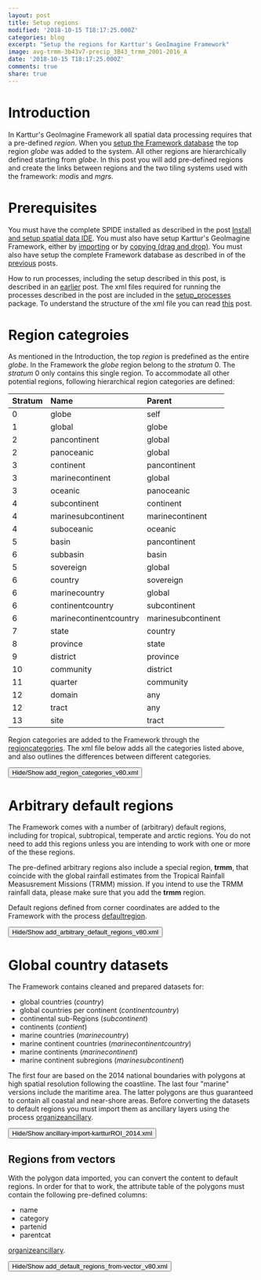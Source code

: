 ```yaml
---
layout: post
title: Setup regions
modified: '2018-10-15 T18:17:25.000Z'
categories: blog
excerpt: "Setup the regions for Karttur's GeoImagine Framework"
image: avg-trmm-3b43v7-precip_3B43_trmm_2001-2016_A
date: '2018-10-15 T18:17:25.000Z'
comments: true
share: true
---
```

<script src="https://karttur.github.io/common/assets/js/karttur/togglediv.js"></script>

# Introduction

In Karttur's GeoImagine Framework all spatial data processing requires that a pre-defined _region_. When you [setup the Framework database](../blog-setup-db/) the top region _globe_ was added to the system. All other regions are hierarchically defined starting from _globe_. In this post you will add pre-defined regions and create the links between regions and the two tiling systems used with the framework: _modis_ and _mgrs_.

# Prerequisites

You must have the complete SPIDE installed as described in the post [Install and setup spatial data IDE](https://karttur.github.io/setup-ide/). You must also have setup Karttur's GeoImagine Framework, either by [importing](../blog-importy-project-eclipse/) or by [copying (drag and drop)](../blog-copy-project-eclipse/). You must also have setup the complete Framework database as described in of the [previous](../blog-setup-db/) posts.

How to run processes, including the setup described in this post, is described in an [earlier](../blog-run/) post. The xml files required for running the processes described in the post are included in the [<span class='pacakge'>setup_processes</span>](https://github.com/karttur/geoimagine-setup_processes/) package. To understand the structure of the xml file you can read [this](../blog-xml/) post.

# Region categroies

As mentioned in the Introduction, the top _region_ is predefined as the entire _globe_. In the Framework the _globe_ region belong to the _stratum_ 0. The _stratum_ 0 only contains this single region. To accommodate all other potential regions, following hierarchical region categories are defined:

| Stratum | Name                   | Parent             |
|:--------|:-----------------------|:-------------------|
| 0       | globe                  | self               |
| 1       | global                 | globe              |
| 2       | pancontinent           | global             |
| 2       | panoceanic             | global             |
| 3       | continent              | pancontinent       |
| 3       | marinecontinent        | global             |
| 3       | oceanic                | panoceanic         |
| 4       | subcontinent           | continent          |
| 4       | marinesubcontinent     | marinecontinent    |
| 4       | suboceanic             | oceanic            |
| 5       | basin                  | pancontinent       |
| 6       | subbasin               | basin              |
| 5       | sovereign              | global             |
| 6       | country                | sovereign          |
| 6       | marinecountry          | global             |
| 6       | continentcountry       | subcontinent       |
| 6       | marinecontinentcountry | marinesubcontinent |
| 7       | state                  | country            |
| 8       | province               | state              |
| 9       | district               | province           |
| 10      | community              | district           |
| 11      | quarter                | community          |
| 12      | domain                 | any                |
| 12      | tract                  | any                |
| 13      | site                   | tract              |

Region categories are added to the Framework through the [<span class='package'>regioncategories</span>](../../subprocess/subproc-regioncategories/). The xml file below adds all the categories listed above, and also outlines the differences between different categories.

<button id= "toggleregioncats" onclick="hiddencode('regioncats')">Hide/Show add_region_categories_v80.xml</button>

<div id="regioncats" style="display:none">

{% capture text-capture %}
{% raw %}

```
<?xml version='1.0' encoding='utf-8'?>
<manageregion>
	<userproj userid = 'karttur' projectid = 'karttur' tractid= 'karttur' siteid = '*' plotid = '*' system = 'system'></userproj>

	<!-- Stratum 0 must be added prior to ading other region categroies-->
	<!-- Add region categories-->
	<processx processid ='regioncategories'>
		<overwrite>Y</overwrite>
		<delete>N</delete>
		<parameters regioncat = 'globe' stratum = '0' parentcat = 'self'>
			<title>Globe region</title>
			<label>The entire earth ball - parentid of all other regions</label>
		</parameters>
	</processx>

	<process processid ='regioncategories'>
		<overwrite>Y</overwrite>
		<delete>N</delete>
		<parameters regioncat = 'global' stratum = '1' parentcat = 'globe'>
			<title>Global regions, apart from the earth itself </title>
			<label>Global regions include regions that cover more than one continent, usually girdling the Earth.</label>
		</parameters>
	</process>

	<process processid ='regioncategories'>
		<overwrite>Y</overwrite>
		<delete>N</delete>
		<parameters regioncat = 'pancontinent' stratum = '2' parentcat = 'globe'>
			<title>Continental landmasses</title>
			<label>Pancontinental include Americas, Eurasia, Africa, Australia, Oceania and Antarctica.</label>
		</parameters>
	</process>

	<process processid ='regioncategories'>
		<overwrite>Y</overwrite>
		<delete>N</delete>
		<parameters regioncat = 'panoceanic' stratum = '2' parentcat = 'globe'>
			<title>Panoceanic regions, covering more than one ocean</title>
			<label>Panoceanic regions include the Arctic, North Atlantic, Indian, Pacific and Antarctic oceans.</label>
		</parameters>
	</process>

	<process processid ='regioncategories'>
		<overwrite>Y</overwrite>
		<delete>N</delete>
		<parameters regioncat = 'continent' stratum = '3' parentcat = 'pancontinent'>
			<title>The classical 7 continents</title>
			<label>Continental include North America, South America, Europe, Asia, Africa, Oceania and Antarctica</label>
		</parameters>
	</process>

	<process processid ='regioncategories'>
		<overwrite>Y</overwrite>
		<delete>N</delete>
		<parameters regioncat = 'marinecontinent' stratum = '3' parentcat = 'globe'>
			<title>The classical 7 continents, including marine regions</title>
			<label>Marine Continental include North America, South America, Europe, Asia, Africa, Oceania and Antarctica</label>
		</parameters>
	</process>

	<process processid ='regioncategories'>
		<overwrite>Y</overwrite>
		<delete>N</delete>
		<parameters regioncat = 'oceanic' stratum = '3' parentcat = 'panoceanic'>
			<title>Oceanic regions, covering more than one ocean</title>
			<label>Oceanic regions include the Arctic, North Atlantic, South Atlantic, Indian, North Pacific, South Pacific and Antarctic oceans .</label>
		</parameters>
	</process>

	<process processid ='regioncategories'>
		<overwrite>Y</overwrite>
		<delete>N</delete>
		<parameters regioncat = 'subcontinent' stratum = '4' parentcat = 'continent'>
			<title>Regions with subcontinental coverage, covering more than one country</title>
			<label>Subcontinental regions cover arbitrary regions, defined by e.g. political, climatic or topographic conditions</label>
		</parameters>
	</process>

	<process processid ='regioncategories'>
		<overwrite>Y</overwrite>
		<delete>N</delete>
		<parameters regioncat = 'marinesubcontinent' stratum = '4' parentcat = 'marinecontinent'>
			<title>Regions with subcontinental coverage, covering more than one country</title>
			<label>Subcontinental regions cover arbitrary regions, defined by e.g. political, climatic or topographic conditions</label>
		</parameters>
	</process>

	<process processid ='regioncategories'>
		<overwrite>Y</overwrite>
		<delete>N</delete>
		<parameters regioncat = 'suboceanic' stratum = '4' parentcat = 'oceanic'>
			<title>Regions with suboceanic coverage, including enclosed seas</title>
			<label>Suboceanic regions cover both defined enclosed seas as well as other oceanic regions falling within a single of the seven classical oceans</label>
		</parameters>
	</process>

	<process processid ='regioncategories'>
		<overwrite>Y</overwrite>
		<delete>N</delete>
		<parameters regioncat = 'basin' stratum = '5' parentcat = 'pancontinent'>
			<title>Regions with hydrological basin coverage</title>
			<label>The basin region category contains the worlds hydrological basins (watersheds)</label>
		</parameters>
	</process>

	<process processid ='regioncategories'>
		<overwrite>Y</overwrite>
		<delete>N</delete>
		<parameters regioncat = 'subbasin' stratum = '6' parentcat = 'basin'>
			<title>Regions with hydrological subasin coverage</title>
			<label>The subbasin region category contains subbasins of basins (watersheds)</label>
		</parameters>
	</process>

	<process processid ='regioncategories'>
		<overwrite>Y</overwrite>
		<delete>N</delete>
		<parameters regioncat = 'sovereign' stratum = '5' parentcat = 'globe'>
			<title>Sovereign (composite) nation states</title>
			<label>Sovereign (composite) nation states</label>
		</parameters>
	</process>

	<process processid ='regioncategories'>
		<overwrite>Y</overwrite>
		<delete>N</delete>
		<parameters regioncat = 'country' stratum = '6' parentcat = 'sovereign'>
			<title>Country</title>
			<label>Country (usually with recognized iso-code)</label>
		</parameters>
	</process>

	<process processid ='regioncategories'>
		<overwrite>Y</overwrite>
		<delete>N</delete>
		<parameters regioncat = 'marinecountry' stratum = '6' parentcat = 'globe'>
			<title>Country incl maritime area</title>
			<label>Country incl maritime area (usually with recognized iso-code)</label>
		</parameters>
	</process>

	<process processid ='regioncategories'>
		<overwrite>Y</overwrite>
		<delete>N</delete>
		<parameters regioncat = 'continentcountry' stratum = '6' parentcat = 'subcontinent'>
			<title>Country, or part of country, falling within one of the classical 7 continents</title>
			<label>Transcontinental countries are split into parts</label>
		</parameters>
	</process>

	<process processid ='regioncategories'>
		<overwrite>Y</overwrite>
		<delete>N</delete>
		<parameters regioncat = 'marinecontinentcountry' stratum = '6' parentcat = 'marinesubcontinent'>
			<title>Country, or part of country, falling within one of the classical 7 continents</title>
			<label>Transcontinental countries are split into parts</label>
		</parameters>
	</process>


	<process processid ='regioncategories'>
		<overwrite>Y</overwrite>
		<delete>N</delete>
		<parameters regioncat = 'state' stratum = '7' parentcat = 'country'>
			<title>State</title>
			<label>State as part of a country (countries with no states are set to country = state)</label>
		</parameters>
	</process>

	<process processid ='regioncategories'>
		<overwrite>Y</overwrite>
		<delete>N</delete>
		<parameters regioncat = 'province' stratum = '8' parentcat = 'state'>
			<title>Province within a country</title>
			<label>Provinces as part of a state</label>
		</parameters>
	</process>

	<process processid ='regioncategories'>
		<overwrite>Y</overwrite>
		<delete>N</delete>
		<parameters regioncat = 'district' stratum = '9' parentcat = 'province'>
			<title>District within Province</title>
			<label>District is an arbitrary political division used for designating regions within a province</label>
		</parameters>
	</process>

	<process processid ='regioncategories'>
		<overwrite>Y</overwrite>
		<delete>N</delete>
		<parameters regioncat = 'community' stratum = '10' parentcat = 'district'>
			<title>Community within dstrict</title>
			<label>Community is an arbitrary political division used for designating regions within a district</label>
		</parameters>
	</process>

	<process processid ='regioncategories'>
		<overwrite>Y</overwrite>
		<delete>N</delete>
		<parameters regioncat = 'quarter' stratum = '11' parentcat = 'community'>
			<title>Quarter within community</title>
			<label>Quarter is an arbitrary division used for designating regions within a community</label>
		</parameters>
	</process>

	<process processid ='regioncategories'>
		<overwrite>Y</overwrite>
		<delete>N</delete>
		<parameters regioncat = 'domain' stratum = '12' parentcat = '*'>
			<title>Arbitrary spatial extent having any region of categories 0 to 11 as parentid</title>
			<label>User defined but public region definition</label>
		</parameters>
	</process>

	<process processid ='regioncategories'>
		<overwrite>Y</overwrite>
		<delete>N</delete>
		<parameters regioncat = 'tract' stratum = '12' parentcat = '*'>
			<title>Tract is a user defined region category (private or public) and can have any region of categories 0 to 11 as parentid</title>
			<label>Tract is arbitrary defined by users, and can be kept private or made available for public use</label>
		</parameters>
	</process>

	<process processid ='regioncategories'>
		<overwrite>Y</overwrite>
		<delete>N</delete>
		<parameters regioncat = 'site' stratum = '13' parentcat = 'tract'>
			<title>Site is a user defined region category having tract as parentid</title>
			<label>Site is arbitrary defined by users</label>
		</parameters>
	</process>

</manageregion>

```

{% endraw %}
{% endcapture %}
{% include widgets/toggle-code.html  toggle-text=text-capture  %}
</div>

# Arbitrary default regions

The Framework comes with a number of (arbitrary) default regions, including for tropical, subtropical, temperate and arctic regions. You do not need to add this regions unless you are intending to work with one or more of the these regions.

The pre-defined arbitrary regions also include a special region, __trmm__, that coincide with the global rainfall estimates from the Tropical Rainfall Measusrement Missions (TRMM) mission. If you intend to use the TRMM rainfall data, please make sure that you add the __trmm__ region.

Default regions defined from corner coordinates are added to the Framework with the process [<span class='package'>defaultregion</span>](../../subprocess/subproc-defaultregion/).

<button id= "toggledefaultregions" onclick="hiddencode('defaultregions')">Hide/Show add_arbitrary_default_regions_v80.xml</button>

<div id="defaultregions" style="display:none">

{% capture text-capture %}
{% raw %}

```
<?xml version='1.0' encoding='utf-8'?>
<manageprocess>
	<userproj userid = 'karttur' projectid = 'karttur' tractid= 'karttur' siteid = '*' plotid = '*' system = 'system'></userproj>
	<period timestep = 'static'></period>

	<!-- Add default region globall (global)-->
	<process processid ='defaultregion'>
		<overwrite>Y</overwrite>
		<delete>N</delete>
		<parameters regioncat = 'global' regionid = 'global' regionname = 'Global'  parentid = 'globe' parentcat = 'globe' stratum = '1' minlon = '-180' minlat = '-90' maxlon = '180' maxlat = '90' epsg = '4326' version = '1'>
			<title>Global region</title>
			<label>Global region</label>
		</parameters>
		<dstpath volume = 'OPUS' ></dstpath>
		<dstcomp>
			 <roi measure = 'N' source = 'karttur' product = 'karttur'  band = 'roi' prefix = 'roi'></roi>
		</dstcomp>
	</process>

	<!-- Add default region tropical (global)-->
	<process processid ='defaultregion'>
		<overwrite>Y</overwrite>
		<delete>N</delete>
		<parameters regioncat = 'global' regionid = 'globaltropics' regionname = 'Globaltropics'  parentid = 'globe' parentcat = 'globe' stratum = '1' minlon = '-180' minlat = '-23.43705' maxlon = '180' maxlat = '23.43705' epsg = '4326' version = '1'>
			<title>Global tropical region</title>
			<label>Region between the tropics</label>
		</parameters>
		<dstpath volume = 'OPUS' ></dstpath>
		<dstcomp>
			 <roi measure = 'N' source = 'karttur' product = 'karttur'  band = 'roi' prefix = 'roi'></roi>
		</dstcomp>
	</process>

	<!-- Add default region northtropical (global)-->
	<process processid ='defaultregion'>
		<overwrite>Y</overwrite>
		<delete>N</delete>
		<parameters regioncat = 'global' regionid = 'northtropical' regionname = 'North Tropical zones'  parentid = 'globe' parentcat = 'globe' stratum = '1' minlon = '-180' minlat = '0' maxlon = '180' maxlat = '23.43705' epsg = '4326' version = '1'>
			<title>Global norhtern tropical region</title>
			<label>Region between the equator and north 23.5 degrees</label>
		</parameters>
		<dstpath volume = 'OPUS' ></dstpath>
		<dstcomp>
			<roi measure = 'N' source = 'karttur' product = 'karttur'  band = 'roi' prefix = 'roi'></roi>
		</dstcomp>
	</process>

	<!-- Add default southtropical (global)-->
	<process processid ='defaultregion'>
		<overwrite>Y</overwrite>
		<delete>N</delete>
		<parameters regioncat = 'global' regionid = 'southtropical' regionname = 'South Tropical zones'  parentid = 'globe' parentcat = 'globe' stratum = '1' minlon = '-180' minlat = '-23.43705' maxlon = '180' maxlat = '0' epsg = '4326' version = '1'>
			<title>Global southern tropical region</title>
			<label>Region between the equator and south 23.5 degrees</label>
		</parameters>
		<dstpath volume = 'OPUS' ></dstpath>
		<dstcomp>
			<roi measure = 'N' source = 'karttur' product = 'karttur'  band = 'roi' prefix = 'roi'></roi>
		</dstcomp>
	</process>

	<!-- Add default region norhtsubtropical (global)-->
	<process processid ='defaultregion'>
		<overwrite>Y</overwrite>
		<delete>N</delete>
		<parameters regioncat = 'global' regionid = 'northsubtropical' regionname = 'North Subtropical zone'  parentid = 'globe' parentcat = 'globe' stratum = '1' minlon = '-180' minlat = '23.43705' maxlon = '180' maxlat = '40' epsg = '4326' version = '1'>
			<title>Global northern subtropical region</title>
			<label>Region extending between the northern tropic (23.5 degrees) to 40 degrees north</label>
		</parameters>
		<dstpath volume = 'OPUS' ></dstpath>
		<dstcomp>
			<roi measure = 'N' source = 'karttur' product = 'karttur'  band = 'roi' prefix = 'roi'></roi>
		</dstcomp>
	</process>

	<!-- Add default region southsubtropical (global)-->
	<process processid ='defaultregion'>
		<overwrite>Y</overwrite>
		<delete>N</delete>
		<parameters regioncat = 'global' regionid = 'southsubtropical' regionname = 'South Subtropical zone'  parentid = 'globe' parentcat = 'globe' stratum = '1' minlon = '-180' minlat = '-40' maxlon = '180' maxlat = '-23.43705' epsg = '4326' version = '1'>
			<title>Global northern subtropical region</title>
			<label>Region extending between the southern tropic (23.5 degrees) to 40 degrees south</label>
		</parameters>
		<dstpath volume = 'OPUS' ></dstpath>
		<dstcomp>
			<roi  measure = 'N' source = 'karttur' product = 'karttur'  band = 'roi' prefix = 'roi'></roi>
		</dstcomp>
	</process>

	<!-- Add default region pantropical (global)-->
	<process processid ='defaultregion'>
		<overwrite>Y</overwrite>
		<delete>N</delete>
		<parameters regioncat = 'global' regionid = 'pantropical' regionname = 'Global Pantropical zone'  parentid = 'globe' parentcat = 'globe' stratum = '1' minlon = '-180' minlat = '-40' maxlon = '180' maxlat = '40' epsg = '4326' version = '1'>
			<title>Global panropical region</title>
			<label>Region including the tropics and subtropics (between 40 degrees north and south)</label>
		</parameters>
		<dstpath volume = 'OPUS' ></dstpath>
		<dstcomp>
			<roi measure = 'N' source = 'karttur' product = 'karttur'  band = 'roi' prefix = 'roi'></roi>
		</dstcomp>
	</process>

	<!-- Add default region trmmtropical (global)-->
	<process processid ='defaultregion'>
		<overwrite>Y</overwrite>
		<delete>N</delete>
		<parameters regioncat = 'global' regionid = 'trmm' regionname = 'TRMM tropical zone'  parentid = 'globe' parentcat = 'globe' stratum = '1' minlon = '-180' minlat = '-50' maxlon = '180' maxlat = '50' epsg = '4326' version = '1'>
			<title>TRMM precipitation coverage region</title>
			<label>Region for the TRMM data products</label>
		</parameters>
		<dstpath volume = 'OPUS' ></dstpath>
		<dstcomp>
			 <roi measure = 'N' source = 'karttur' product = 'karttur'  band = 'roi' prefix = 'roi'></roi>
		</dstcomp>
	</process>

	<!-- Add default region northtemperate (global)-->
	<process processid ='defaultregion'>
		<overwrite>Y</overwrite>
		<delete>N</delete>
		<parameters regioncat = 'global' regionid = 'northtemperate' regionname = 'North Temperate zone'  parentid = 'globe' parentcat = 'globe' stratum = '1' minlon = '-180' minlat = '40' maxlon = '180' maxlat = '66.565325' epsg = '4326' version = '1'>
			<title>Global northern temperate zone</title>
			<label>Region extending between 40 degrees north and the arctic circles (66.5 degrees)</label>
		</parameters>
		<dstpath volume = 'OPUS' ></dstpath>
		<dstcomp>
			<roi measure = 'N' source = 'karttur' product = 'karttur'  band = 'roi' prefix = 'roi'></roi>
		</dstcomp>

	</process>

	<!-- Add default region southtemperate (global)-->
	<process processid ='defaultregion'>
		<overwrite>Y</overwrite>
		<delete>N</delete>
		<parameters regioncat = 'global' regionid = 'southtemperate' regionname = 'South Temperate zone'  parentid = 'globe' parentcat = 'globe' stratum = '1' minlon = '-180' minlat = '-66.565325' maxlon = '180' maxlat = '-40' epsg = '4326' version = '1'>
			<title>Global southern temperate zone</title>
			<label>Region extending between 40 degrees south and the antarctic circles (66.5 degrees)</label>
		</parameters>
		<dstpath volume = 'OPUS' ></dstpath>
		<dstcomp>
			<roi measure = 'N' source = 'karttur' product = 'karttur'  band = 'roi' prefix = 'roi'></roi>
		</dstcomp>
	</process>

	<!-- Add default region arctic (global)-->
	<process processid ='defaultregion'>
		<overwrite>Y</overwrite>
		<delete>N</delete>
		<parameters regioncat = 'global' regionid = 'arctic' regionname = 'Arctic'  parentid = 'globe' parentcat = 'globe' stratum = '1' minlon = '-180' minlat = '66.565325' maxlon = '180' maxlat = '90' epsg = '4326' version = '1'>
			<title>Global arctic zone</title>
			<label>Region extending from the arctic circles (66.5 degrees) to the North Pole</label>
		</parameters>
		<dstpath volume = 'OPUS' ></dstpath>
		<dstcomp>
			<roi  measure = 'N' source = 'karttur' product = 'karttur'  band = 'roi' prefix = 'roi'></roi>
		</dstcomp>
	</process>

	<!-- Add default region arctic (global)-->
	<process processid ='defaultregion'>
		<overwrite>Y</overwrite>
		<delete>N</delete>
		<parameters regioncat = 'global' regionid = 'antarctic' regionname = 'Antarctic'  parentid = 'globe' parentcat = 'globe' stratum = '1' minlon = '-180' minlat = '-90' maxlon = '180' maxlat = '-66.565325' epsg = '4326' version = '1'>
			<title>Global antarctic zone</title>
			<label>Region extending from the antarctic circles (66.5 degrees) to the South Pole</label>
		</parameters>
		<dstpath volume = 'OPUS' ></dstpath>
		<dstcomp>
			<roi measure = 'N' source = 'karttur' product = 'karttur'  band = 'roi' prefix = 'roi'></roi>
		</dstcomp>
	</process>
</manageprocess>

```
{% endraw %}
{% endcapture %}
{% include widgets/toggle-code.html  toggle-text=text-capture  %}
</div>

# Global country datasets

The Framework contains cleaned and prepared datasets for:

- global countries (_country_)
- global countries per continent (_continentcountry_)
- continental sub-Regions (_subcontinent_)
- continents (_contient_)
- marine countries (_marinecountry_)
- marine continent countries (_marinecontinentcountry_)
- marine continents (_marinecontinent_)
- marine continent subregions (_marinesubcontinent_)

The first four are based on the 2014 national boundaries with polygons at high spatial resolution following the coastline. The last four "marine" versions include the maritime area. The latter polygons are thus guaranteed to contain all coastal and near-shore areas. Before converting the datasets to default regions you must import them as ancillary layers using the process [<span class='package'>organizeancillary</span>](../../subprocess/subproc-organizeancillary/).

<button id= "toggleimport" onclick="hiddencode('import')">Hide/Show ancillary-import-kartturROI_2014.xml</button>

<div id="import" style="display:none">

{% capture text-capture %}
{% raw %}

```
<?xml version='1.0' encoding='utf-8'?>
<organize>
	<userproj userid = 'karttur' projectid = 'karttur' tractid= 'karttur' system = 'ancillary'></userproj>
	<period startyear = "2014" endyear = "2014" timestep='singleyear'></period>

	<process processid ='organizeancillary'>
		<parameters importdef='shp'
			epsg = '4326'
			instid = 'karttur'
			dsname = 'globalROI'
			source = 'karttur'
			dsversion = "1.0"
			accessdate = "20170320"
			regionid = 'globe'
			regioncat = 'globe'
			datadir ='worldclim'
			datafile=''
			metapath =""
			dataurl = ""
			metaurl=""
			title = "Global default regions"
			label = "Global default regions based on countries and continents"
			replacestr = ''
			replacetag = ''
		> </parameters>

		<srcpath volume = "OPUS/ANCILIMPORT" hdrfiletype = "shp" datfiletype = ""></srcpath>
		<dstpath volume = "OPUS" hdrfiletype = "shp" datfiletype = ""></dstpath>

		<srcraw id='country'
			datadir ='karttur/political'
			datafile = "countries_karttur_global_2014"
			datalayer = "countries"
			measure = "N"
			dsversion = "2014"
			accessdate = "20170403"
			product = 'karttur'
			theme = "roi"
			subtheme = "defaultregion"
			copyright = ""
			dataurl = ""
			metapath =""
			metaurl=""
			title = "Global countries (with iso-codes)"
			label = "Cleaned vectors from ShareGeo representing global countries for 2014"
		></srcraw>
		<dstcomp>
			<country masked='Y'  measure = "N" source = "karttur" product = "karttur"
			     folder = 'defaultregions' band = "country" prefix = "country" suffix = "0"
			     scalefac = "1" offsetadd = "0" dataunit = "boundary" celltype = 'vector' cellnull = '-32768'>
			</country>
		</dstcomp>


		<srcraw id='country-continent'
			datadir ='karttur/political'
			datafile = "countries-continents_karttur_global_2014"
			datalayer = "countries-continents"
			measure = "N"
			dsversion = "2014"
			accessdate = "20170403"
			product = 'karttur'
			theme = "roi"
			subtheme = "defaultregion"
			copyright = ""
			dataurl = ""
			metapath =""
			metaurl=""
			title = "Global countries (with iso-codes)"
			label = "Cleaned vectors from ShareGeo representing global countries for 2014"
		></srcraw>
		<dstcomp>
			<country-continent masked='Y' measure = "N" source = "karttur" product = "karttur"
					   folder = 'defaultregions' band = "country-continent"
					   prefix = "country-continent" suffix = "0" scalefac = "1"
					   offsetadd = "0" dataunit = "boundary" celltype = 'vector' cellnull = '-32768'>
			</country-continent>
		</dstcomp>

		<srcraw id ='continent-subregions'
			datadir ='karttur/subregions'
			datafile = "continent-subregions_karttur_global_2014"
			datalayer = "continent-subregions"
			measure = "N"
			dsversion = "2014"
			accessdate = "20170403"
			product = 'karttur'
			theme = "roi"
			subtheme = "defaultregion"
			copyright = ""
			dataurl = ""
			metapath =""
			metaurl=""
			title = "Global countries (with iso-codes)"
			label = "Cleaned vectors from ShareGeo representing global countries for 2014"
		></srcraw>
		<dstcomp>
			 <continent-subregions masked='Y' measure = "N" source = "karttur" product = "karttur"
					       folder = 'defaultregions' band = "continent-subregions"
					       prefix = "continent-subregions" suffix = "0" scalefac = "1"
					       offsetadd = "0" dataunit = "boundary" celltype = 'vector' cellnull = '-32768'>
			</continent-subregions>
		</dstcomp>
		<srcraw id='continents'
			datadir ='karttur/continents'
			datafile = "continents_karttur_global_2014"
			datalayer = "continents"
			measure = "N"
			dsversion = "2014"
			accessdate = "20170403"
			product = 'karttur'
			theme = "roi"
			subtheme = "defaultregion"
			copyright = ""
			dataurl = ""
			metapath =""
			metaurl=""
			title = "Global countries (with iso-codes)"
			label = "Cleaned vectors from ShareGeo representing global countries for 2014"
		></srcraw>
		<dstcomp>
			<continents masked='Y' measure = "N" source = "karttur" product = "karttur"  folder = 'defaultregions'
			 band = "continents" prefix = "continents" suffix = "0" scalefac = "1"
			 offsetadd = "0" dataunit = "boundary" celltype = 'vector' cellnull = '-32768'>
			</continents>
		</dstcomp>

		<srcraw id='marine-countries'
			datadir ='karttur/marinecountries'
			datafile = "marine-countries_karttur_2014"
			datalayer = "marine-countries"
			measure = "N"
			dsversion = "2014"
			accessdate = "20170403"
			product = 'karttur'
			theme = "roi"
			subtheme = "defaultregion"
			copyright = ""
			dataurl = ""
			metapath =""
			metaurl=""
			title = "Global countries (with iso-codes)"
			label = "Cleaned vectors from ShareGeo representing global countries for 2014"
		></srcraw>
		<dstcomp>

			<marine-countries masked='Y' measure = "N" source = "karttur" product = "karttur"  folder = 'defaultregions'
			 band = "marine-countries" prefix = "marine-countries" suffix = "0"
			 scalefac = "1" offsetadd = "0" dataunit = "boundary" celltype = 'vector' cellnull = '-32768'>
			</marine-countries>

		</dstcomp>

		<srcraw id='marine-continent-countries'
			datadir ='karttur/marinecountries'
			datafile = "marine-continent-countries_karttur_2014"
			datalayer = "marine-continent-countries"
			measure = "N"
			dsversion = "2014"
			accessdate = "20170403"
			product = 'karttur'
			theme = "roi"
			subtheme = "defaultregion"
			copyright = ""
			dataurl = ""
			metapath =""
			metaurl=""
			title = "Global countries (with iso-codes)"
			label = "Cleaned vectors from ShareGeo representing global countries for 2014"
		></srcraw>
		<dstcomp>
			 <marine-continent-countries masked='Y' measure = "N" source = "karttur" product = "karttur"
						     folder = 'defaultregions' band = "marine-continent-countries"
						     prefix = "marine-continent-countries" suffix = "0" scalefac = "1"
						     offsetadd = "0" dataunit = "boundary" celltype = 'vector' cellnull = '-32768'>
			</marine-continent-countries>
		</dstcomp>

		<srcraw id="marine-continent-subregions"
			datadir ='karttur/marinesubregions'
			datafile = "marine-continent-subregions_karttur_2014"
			datalayer = "marine-continent-subregions"
			measure = "N"
			dsversion = "2014"
			accessdate = "20170403"
			product = 'karttur'
			theme = "roi"
			subtheme = "defaultregion"
			copyright = ""
			dataurl = ""
			metapath =""
			metaurl=""
			title = "Global countries (with iso-codes)"
			label = "Cleaned vectors from ShareGeo representing global countries for 2014"
		></srcraw>
		<dstcomp>

			<marine-continent-subregions masked='Y' measure = "N" source = "karttur" product = "karttur"
			 folder = 'defaultregions' band = "marine-continent-subregions"
			 prefix = "marine-continent-subregions" suffix = "0"
			 scalefac = "1" offsetadd = "0" dataunit = "boundary" celltype = 'vector' cellnull = '-32768'>
			</marine-continent-subregions>
		</dstcomp>

		<srcraw id="marine-continents"
			datadir ='karttur/marinecontinents'
			datafile = "marine-continents_karttur_2014"
			datalayer = "marine-continents"
			measure = "N"
			dsversion = "2014"
			accessdate = "20170403"
			product = 'karttur'
			theme = "roi"
			subtheme = "defaultregion"
			copyright = ""
			dataurl = ""
			metapath =""
			metaurl=""
			title = "Global countries (with iso-codes)"
			label = "Cleaned vectors from ShareGeo representing global countries for 2014"
		></srcraw>
		<dstcomp>
			<marine-continents masked='Y' measure = "N" source = "karttur" product = "karttur"
			 folder = 'defaultregions' band = "marine-continents"
			 prefix = "marine-continents" suffix = "0" scalefac = "1" offsetadd = "0"
			 dataunit = "boundary" celltype = 'vector' cellnull = '-32768'>
			</marine-continents>

		</dstcomp>

	</process>
</organize>

```

{% endraw %}
{% endcapture %}
{% include widgets/toggle-code.html  toggle-text=text-capture  %}
</div>

## Regions from vectors

With the polygon data imported, you can convert the content to default regions. In order for that to work, the attribute table of the polygons must contain the following pre-defined columns:

- name
- category
- partenid
- parentcat

[<span class='package'>organizeancillary</span>](../../subprocess/subproc-defaultregionfromvector/).

<button id= "toggledefaultregionfromvector" onclick="hiddencode('defaultregionfromvector')">Hide/Show add_default_regions_from-vector_v80.xml</button>

<div id="defaultregionfromvector" style="display:none">

{% capture text-capture %}
{% raw %}

```
<?xml version='1.0' encoding='utf-8'?>
<manageprocess>
	<userproj userid = 'karttur' projectid = 'karttur' tractid= 'karttur' siteid = '*' plotid = '*' system = 'ancillary'></userproj>
	<period startyear = '2014' endyear = '2014' timestep='singleyear'></period>


	<!-- For a region to be added, the category, the parentid category and the explicit parentid must all exist-->

	<!-- Add contient regions from shape file-->
	<process processid ='defaultregionfromvector'>
		<parameters idcol = 'NAME' namecol = 'NAME' categorycol ='CATEGORY' parentidcol = 'PARENTNAME' parentcatcol = 'PARENTCAT'  stratumcol = 'STRATUM' version = 'kt1' epsg = '4326' >
			<titlecol>NAME</titlecol>
			<labelcol>CATEGORY</labelcol>
		</parameters>
		<srcpath volume = "OPUS"></srcpath>
		<dstpath volume = "OPUS"></dstpath>
		<srccomp>
			<continents source = "karttur" product = "karttur" folder = 'defaultregions'
			     band = "continents" prefix = "continents" suffix = "0"></continents>
		</srccomp>
		<dstcopy srccomp='continents' band='continents'></dstcopy>
	</process>

	<!-- Add continent-subregions from shape file-->
	<process processid ='defaultregionfromvector'>
		<parameters idcol = 'NAME' namecol = 'NAME' categorycol ='CATEGORY' parentidcol = 'PARENTNAME' parentcatcol = 'PARENTCAT'  stratumcol = 'STRATUM' version = 'kt1' epsg = '4326' >
			<titlecol>NAME</titlecol>
			<labelcol>CATEGORY</labelcol>
		</parameters>
		<srcpath volume = "OPUS"></srcpath>
		<dstpath volume = "OPUS"></dstpath>
		<srccomp>
			<continent-subregions source = "karttur" product = "karttur" folder = 'defaultregions'
			     band = "continent-subregions" prefix = "continent-subregions" suffix = "0"></continent-subregions>
		</srccomp>
		<dstcopy srccomp='continent-subregions' band='continent-subregions'></dstcopy>

	</process>

	<!-- Add country regions from shape file (globe as parentid so OK)-->
	<process processid ='defaultregionfromvector'>
		<parameters idcol = 'ISO_A2' namecol = 'NAME' categorycol ='CATEGORY' parentidcol = 'PARENTNAME' parentcatcol = 'PARENTCAT'  stratumcol = 'STRATUM' version = 'kt1' epsg = '4326' >
			<titlecol>FORMALNAME</titlecol>
			<labelcol>TYPE</labelcol>
		</parameters>
		<srcpath volume = "OPUS"></srcpath>
		<dstpath volume = "OPUS"></dstpath>
		<srccomp>
			<country source = "karttur" product = "karttur" folder = 'defaultregions'
			     band = "country" prefix = "country" suffix = "0"></country>
		</srccomp>
		<dstcopy srccomp='country' band='country'></dstcopy>


	</process>

	<!-- Add country-continent from shape file-->
	<process processid ='defaultregionfromvector'>
		<parameters idcol = 'CODE' namecol = 'NAME' categorycol ='CATEGORY' parentidcol = 'PARENTNAME' parentcatcol = 'PARENTCAT'  stratumcol = 'STRATUM' version = 'kt1' epsg = '4326' >
			<titlecol>FORMALNAME</titlecol>
			<labelcol>TYPE</labelcol>
		</parameters>
		<srcpath volume = "OPUS"></srcpath>
		<dstpath volume = "OPUS"></dstpath>
		<srccomp>
			<country-continent source = "karttur" product = "karttur" folder = 'defaultregions'
			     band = "country-continent" prefix = "country-continent" suffix = "0"></country-continent>
		</srccomp>
		<dstcopy srccomp='country-continent' band='country-continent'></dstcopy>

	</process>

	<!-- Marine countries and continents-->
	<!-- Add regions from shape file-->

	<process processid ='defaultregionfromvector'>
		<parameters idcol = 'NAME' namecol = 'NAME' categorycol ='CATEGORY' parentidcol = 'PARENTNAME' parentcatcol = 'PARENTCAT'  stratumcol = 'STRATUM' version = 'kt1' epsg = '4326' >
			<titlecol>NAME</titlecol>
			<labelcol>CATEGORY</labelcol>
		</parameters>
		<srcpath volume = "OPUS"></srcpath>
		<dstpath volume = "OPUS"></dstpath>
		<srccomp>
			<marine-continents source = "karttur" product = "karttur" folder = 'defaultregions'
			     band = "marine-continents" prefix = "marine-continents" suffix = "0"></marine-continents>
		</srccomp>
		<dstcopy srccomp='marine-continents' band='marine-continents'></dstcopy>
	</process>

	<process processid ='defaultregionfromvector'>
		<parameters idcol = 'NAME' namecol = 'NAME' categorycol ='CATEGORY' parentidcol = 'PARENTNAME' parentcatcol = 'PARENTCAT'  stratumcol = 'STRATUM' version = 'kt1' epsg = '4326' >
			<titlecol>NAME</titlecol>
			<labelcol>CATEGORY</labelcol>
		</parameters>
		<srcpath volume = "OPUS"></srcpath>
		<dstpath volume = "OPUS"></dstpath>
		<srccomp>
			<marine-continent-subregions source = "karttur" product = "karttur" folder = 'defaultregions'
			     band = "marine-continent-subregions" prefix = "marine-continent-subregions" suffix = "0"></marine-continent-subregions>
		</srccomp>
		<dstcopy srccomp='marine-continent-subregions' band='marine-continent-subregions'></dstcopy>
	</process>

	<!-- Add regions from shape file-->
	<process processid ='defaultregionfromvector'>
		<parameters idcol = 'CODE' namecol = 'NAME' categorycol ='CATEGORY' parentidcol = 'PARENTNAME' parentcatcol = 'PARENTCAT'  stratumcol = 'STRATUM' version = 'kt1' epsg = '4326' >
			<titlecol>FORMALNAME</titlecol>
			<labelcol>TYPE</labelcol>
		</parameters>
		<srcpath volume = "OPUS"></srcpath>
		<dstpath volume = "OPUS"></dstpath>
		<srccomp>
			<marine-countries source = "karttur" product = "karttur" folder = 'defaultregions'
			     band = "marine-countries" prefix = "marine-countries" suffix = "0"></marine-countries>
		</srccomp>
		<dstcopy srccomp='marine-countries' band='marine-countries'></dstcopy>
	</process>

	<!-- Add regions from shape file-->
	<process processid ='defaultregionfromvector'>
		<parameters idcol = 'CODE' namecol = 'NAME' categorycol ='CATEGORY' parentidcol = 'PARENTNAME' parentcatcol = 'PARENTCAT'  stratumcol = 'STRATUM' version = 'kt1' epsg = '4326' >
			<titlecol>FORMALNAME</titlecol>
			<labelcol>TYPE</labelcol>
		</parameters>
		<srcpath volume = "OPUS"></srcpath>
		<dstpath volume = "OPUS"></dstpath>
		<srccomp>
			<marine-continent-countries source = "karttur" product = "karttur" folder = 'defaultregions'
			     band = "marine-continent-countries" prefix = "marine-continent-countries" suffix = "0"></marine-continent-countries>
		</srccomp>
		<dstcopy srccomp='marine-contient-countries' band='marine-continent-countries'></dstcopy>
	</process>

</manageprocess>
```

{% endraw %}
{% endcapture %}
{% include widgets/toggle-code.html  toggle-text=text-capture  %}
</div>
